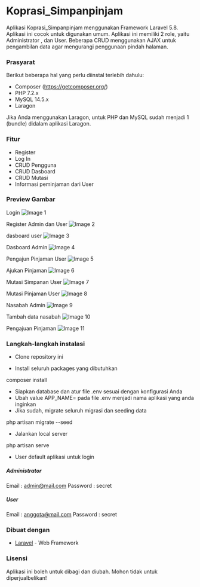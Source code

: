 # Koprasi_Simpanpinjam

Aplikasi Koprasi_Simpanpinjam menggunakan Framework Laravel 5.8. Aplikasi ini cocok untuk digunakan umum. Aplikasi ini memiliki 2 role, yaitu Administrator , dan User. Beberapa CRUD menggunakan AJAX untuk pengambilan data agar mengurangi penggunaan pindah halaman.

### Prasyarat

Berikut beberapa hal yang perlu diinstal terlebih dahulu:

-   Composer (https://getcomposer.org/)
-   PHP 7.2.x
-   MySQL 14.5.x
-  Laragon

Jika Anda menggunakan Laragon, untuk PHP dan MySQL sudah menjadi 1 (bundle) didalam aplikasi Laragon.

### Fitur
-   Register
-   Log In
-   CRUD Pengguna
-   CRUD Dasboard
-   CRUD Mutasi
-   Informasi peminjaman dari User

### Preview Gambar

Login
![Image 1](https://drive.google.com/file/d/1zubcgDXzHiz8bqt8jeKD6F2-pgqKUCY-/view?usp=drivesdk )

Register Admin dan User
![Image 2](https://imgur.com/djsHF5V)

dasboard user
![Image 3](https://imgur.com/NPpo3Kj)

Dasboard Admin
![Image 4](https://imgur.com/eQt8e8O)

Pengajun Pinjaman User
![Image 5](https://imgur.com/fltIZFc)

Ajukan Pinjaman
![Image 6](https://imgur.com/OylQ16B)

Mutasi Simpanan User
![Image 7](https://imgur.com/oKggZfA)

Mutasi Pinjaman User
![Image 8](https://imgur.com/HvTz1bV)

Nasabah Admin
![Image 9](https://imgur.com/k0FBSaj)

Tambah data nasabah
![Image 10](https://imgur.com/IMD5qhA)

Pengajuan Pinjaman
![Image 11](https://imgur.com/Xat46Ej)
### Langkah-langkah instalasi

-   Clone repository ini

-   Install seluruh packages yang dibutuhkan


composer install


-   Siapkan database dan atur file .env sesuai dengan konfigurasi Anda
-   Ubah value APP_NAME= pada file .env menjadi nama aplikasi yang anda inginkan
-   Jika sudah, migrate seluruh migrasi dan seeding data


php artisan migrate --seed


-   Jalankan local server


php artisan serve


-   User default aplikasi untuk login

##### Administrator 


Email       : admin@mail.com
Password    : secret

##### User


Email       : anggota@mail.com
Password    : secret


### Dibuat dengan

-   [Laravel](https://laravel.com) - Web Framework

### Lisensi

Aplikasi ini boleh untuk dibagi dan diubah. Mohon tidak untuk diperjualbelikan!
